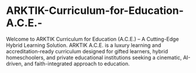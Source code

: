 # ARKTIK-Curriculum-for-Education-A.C.E.-
Welcome to ARKTIK Curriculum for Education (A.C.E.) – A Cutting-Edge Hybrid Learning Solution.  ARKTIK A.C.E. is a luxury learning and accreditation-ready curriculum designed for gifted learners, hybrid homeschoolers, and private educational institutions seeking a cinematic, AI-driven, and faith-integrated approach to education.
